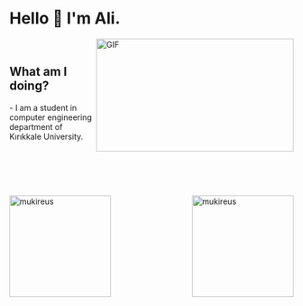 <h1>Hello 👋 I'm Ali.</h1>
<img align="right" alt="GIF" src="https://media.giphy.com/media/iIqmM5tTjmpOB9mpbn/giphy.gif" width="350" height="200" />
<br>
<h2> What am I doing?</h2>
- I am a student in computer engineering department of Kırıkkale University.



<br><br><br><br>

 <img height="180em" align="left" src="https://github-readme-stats.vercel.app/api?username=sayarali&show_icons=true&locale=en&theme=algolia&include_all_commits=true&count_private=true" alt="mukireus"/>
  <img height="180em" align="right" src="https://github-readme-stats.vercel.app/api/top-langs?username=sayarali&show_icons=true&locale=en&layout=compact&langs_count=8&theme=algolia" alt="mukireus"/>
